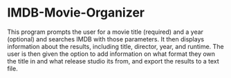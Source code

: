 # IMDB-Movie-Organizer
This program prompts the user for a movie title (required) and a year (optional) and searches IMDB with those parameters. 
It then displays information about the results, including title, director, year, and runtime.
The user is then given the option to add information on what format they own the title in and what release studio its from, and export the results to a text file.
